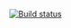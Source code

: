 [![Build status](https://ci.appveyor.com/api/projects/status/bv35dy297fn4b2j8?svg=true)](https://ci.appveyor.com/project/molottva/carddelivery2)

